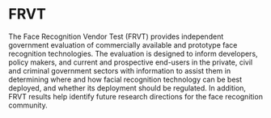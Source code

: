 # FRVT
The Face Recognition Vendor Test (FRVT) provides independent government evaluation of commercially available and prototype face recognition technologies. The evaluation is designed to inform developers, policy makers, and current and prospective end-users in the private, civil and criminal government sectors with information to assist them in determining where and how facial recognition technology can be best deployed, and whether its deployment should be regulated. In addition, FRVT results help identify future research directions for the face recognition community.
